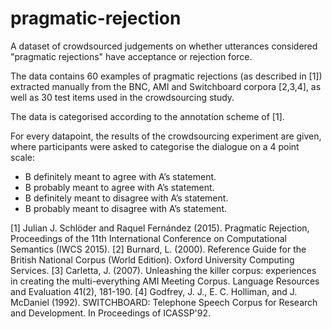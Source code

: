 # pragmatic-rejection
A dataset of crowdsourced judgements on whether utterances considered "pragmatic rejections" have acceptance or rejection force.

The data contains 60 examples of pragmatic rejections (as described in [1]) extracted manually from the BNC, AMI and Switchboard corpora [2,3,4], as well as 30 test items used in the crowdsourcing study.

The data is categorised according to the annotation scheme of [1].

For every datapoint, the results of the crowdsourcing experiment are given, where participants were asked to categorise the dialogue on a 4 point scale:

- B definitely meant to agree with A’s statement.
- B probably meant to agree with A’s statement.
- B definitely meant to disagree with A’s statement.
- B probably meant to disagree with A’s statement.

[1] Julian J. Schlöder and Raquel Fernández (2015). Pragmatic Rejection, Proceedings of the 11th International Conference on Computational Semantics (IWCS 2015).
[2] Burnard, L. (2000). Reference Guide for the British National Corpus (World Edition). Oxford University Computing Services.
[3] Carletta, J. (2007). Unleashing the killer corpus: experiences in creating the multi-everything AMI Meeting Corpus. Language Resources and Evaluation 41(2), 181-190.
[4] Godfrey, J. J., E. C. Holliman, and J. McDaniel (1992). SWITCHBOARD: Telephone Speech Corpus for Research and Development. In Proceedings of ICASSP'92.
